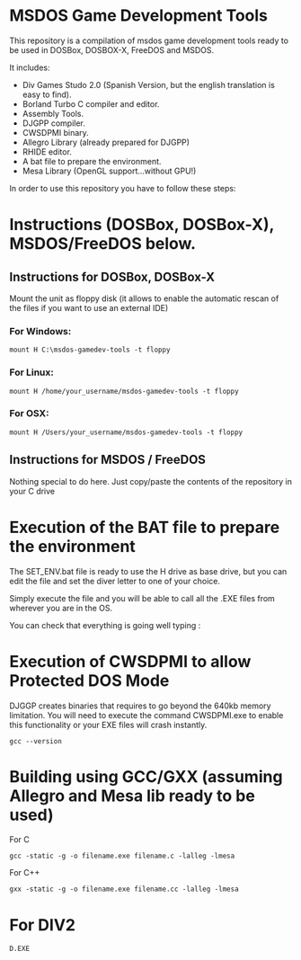 # MSDOS Game Development Tools

This repository is a compilation of msdos game development tools ready to be used in DOSBox, DOSBOX-X, FreeDOS and MSDOS.

It includes:

* Div Games Studo 2.0 (Spanish Version, but the english translation is easy to find).
* Borland Turbo C compiler and editor.
* Assembly Tools.
* DJGPP compiler.
* CWSDPMI binary.
* Allegro Library (already prepared for DJGPP)
* RHIDE editor.
* A bat file to prepare the environment.
* Mesa Library (OpenGL support...without GPU!)

In order to use this repository you have to follow these steps:

# Instructions (DOSBox, DOSBox-X), MSDOS/FreeDOS below.

## Instructions for DOSBox, DOSBox-X

Mount the unit as floppy disk (it allows to enable the automatic rescan of the files if you want to use an external IDE)

### For Windows:

```mount H C:\msdos-gamedev-tools -t floppy```

### For Linux:

```mount H /home/your_username/msdos-gamedev-tools -t floppy```

### For OSX:

```mount H /Users/your_username/msdos-gamedev-tools -t floppy```

## Instructions for MSDOS / FreeDOS

Nothing special to do here. Just copy/paste the contents of the repository in your C drive

# Execution of the BAT file to prepare the environment

The SET_ENV.bat file is ready to use the H drive as base drive, but you can edit the file and set the diver letter to one of your choice.

Simply execute the file and you will be able to call all the .EXE files from wherever you are in the OS.

You can check that everything is going well typing :

# Execution of CWSDPMI to allow Protected DOS Mode

DJGGP creates binaries that requires to go beyond the 640kb memory limitation. You will need to execute the command CWSDPMI.exe to enable
this functionality or your EXE files will crash instantly.

```gcc --version```

# Building using GCC/GXX (assuming Allegro and Mesa lib ready to be used)

For C

```gcc -static -g -o filename.exe filename.c -lalleg -lmesa```

For C++

```gxx -static -g -o filename.exe filename.cc -lalleg -lmesa```

# For DIV2
```D.EXE```
